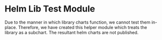 # Helm Lib Test Module
Due to the manner in which library charts function, we cannot test them in-place.  Therefore,
we have created this helper module which treats the library as a subchart.  The resultant
helm charts are not published.